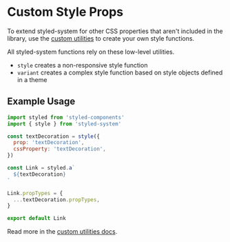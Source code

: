 # Custom Style Props

To extend styled-system for other CSS properties that aren't included in the library, use the [custom utilities](/api#customize) to create your own style functions.

All styled-system functions rely on these low-level utilities.

- `style` creates a non-responsive style function
- `variant` creates a complex style function based on style objects defined in a theme

## Example Usage

```jsx
import styled from 'styled-components'
import { style } from 'styled-system'

const textDecoration = style({
  prop: 'textDecoration',
  cssProperty: 'textDecoration',
})

const Link = styled.a`
  ${textDecoration}
`

Link.propTypes = {
  ...textDecoration.propTypes,
}

export default Link
```

Read more in the [custom utilities docs](/api#customize).
